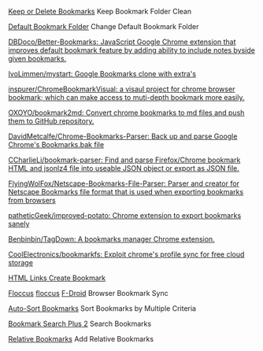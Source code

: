 
[Keep or Delete Bookmarks](https://www.soeren-hentzschel.at/firefox-webextensions/keep-or-delete-bookmarks/)
Keep Bookmark Folder Clean

[Default Bookmark Folder](https://addons.mozilla.org/en-US/firefox/addon/default-bookmark-folder/)
Change Default Bookmark Folder

[DBDoco/Better-Bookmarks: JavaScript Google Chrome extension that improves default bookmark feature by adding ability to include notes byside given bookmarks.](https://github.com/DBDoco/Better-Bookmarks)

[IvoLimmen/mystart: Google Bookmarks clone with extra's](https://github.com/IvoLimmen/mystart)

[inspurer/ChromeBookmarkVisual: a visaul project for chrome browser bookmark; which can make access to muti-depth bookmark more easily.](https://github.com/inspurer/ChromeBookmarkVisual)

[OXOYO/bookmark2md: Convert chrome bookmarks to md files and push them to GitHub repository.](https://github.com/OXOYO/bookmark2md)

[DavidMetcalfe/Chrome-Bookmarks-Parser: Back up and parse Google Chrome's Bookmarks.bak file](https://github.com/DavidMetcalfe/Chrome-Bookmarks-Parser)

[CCharlieLi/bookmark-parser: Find and parse Firefox/Chrome bookmark HTML and jsonlz4 file into useable JSON object or export as JSON file.](https://github.com/CCharlieLi/bookmark-parser)

[FlyingWolFox/Netscape-Bookmarks-File-Parser: Parser and creator for Netscape Bookmarks file format that is used when exporting bookmarks from browsers](https://github.com/FlyingWolFox/Netscape-Bookmarks-File-Parser)

[patheticGeek/improved-potato: Chrome extension to export bookmarks sanely](https://github.com/patheticGeek/improved-potato)

[Benbinbin/TagDown: A bookmarks manager Chrome extension.](https://github.com/Benbinbin/TagDown)

[CoolElectronics/bookmarkfs: Exploit chrome's profile sync for free cloud storage](https://github.com/CoolElectronics/bookmarkfs)

[HTML Links Create Bookmark](https://www.w3schools.com/html/html_links_bookmarks.asp)

[Floccus](https://floccus.org/)
[floccus](https://github.com/floccusaddon/floccus)
[F-Droid](https://f-droid.org/app/org.handmadeideas.floccus)
Browser Bookmark Sync

[Auto-Sort Bookmarks](https://github.com/eric-bixby/auto-sort-bookmarks-webext)
Sort Bookmarks by Multiple Criteria

[Bookmark Search Plus 2](https://github.com/aaFn/Bookmark-search-plus-2)
Search Bookmarks

[Relative Bookmarks](https://github.com/duiker101/relative_bookmarks)
Add Relative Bookmarks

